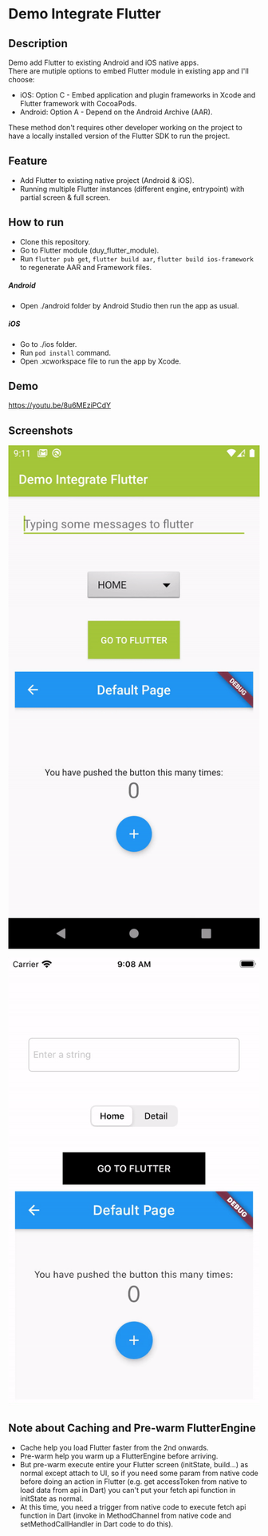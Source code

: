 # Demo Integrate Flutter

## Description

Demo add Flutter to existing Android and iOS native apps.<br/>
There are mutiple options to embed Flutter module in existing app and I'll choose:<br/>

- iOS: Option C - Embed application and plugin frameworks in Xcode and Flutter framework with CocoaPods.
- Android: Option A - Depend on the Android Archive (AAR).
  <br/>

These method don't requires other developer working on the project to have a locally installed version of the Flutter SDK to run the project.

## Feature

- Add Flutter to existing native project (Android & iOS).
- Running multiple Flutter instances (different engine, entrypoint) with partial screen & full screen.

## How to run

- Clone this repository.
- Go to Flutter module (duy_flutter_module).
- Run `flutter pub get`, `flutter build aar`, `flutter build ios-framework` to regenerate AAR and Framework files.

##### Android

- Open ./android folder by Android Studio then run the app as usual.

##### iOS

- Go to ./ios folder.
- Run `pod install` command.
- Open .xcworkspace file to run the app by Xcode.

## Demo

https://youtu.be/8u6MEziPCdY

## Screenshots

![android](screenshots/android.gif)

![ios](screenshots/ios.gif)

## Note about Caching and Pre-warm FlutterEngine

- Cache help you load Flutter faster from the 2nd onwards.
- Pre-warm help you warm up a FlutterEngine before arriving.
- But pre-warm execute entire your Flutter screen (initState, build...) as normal except attach to UI, so if you need some param from native code before doing an action in Flutter (e.g. get accessToken from native to load data from api in Dart) you can't put your fetch api function in initState as normal.
- At this time, you need a trigger from native code to execute fetch api function in Dart (invoke in MethodChannel from native code and setMethodCallHandler in Dart code to do this).
